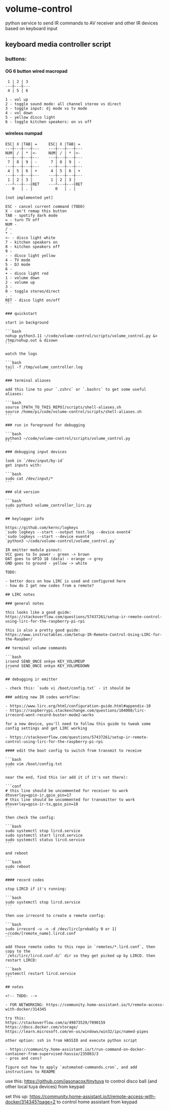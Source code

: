 # volume-control

python service to send IR commands to AV receiver and other IR devices based on keyboard input

## keyboard media controller script

### buttons:

#### OG 6 button wired macropad

```
 1 | 2 | 3
---┼---┼---
 4 | 5 | 6

1 - vol up
2 - toggle sound mode: all channel stereo vs direct
3 - toggle input: dj mode vs tv mode
4 - vol down
5 - yellow disco light
6 - toggle kitchen speakers: on vs off
```

#### wireless numpad

````
ESC| X |TAB| =     ESC| X |TAB| =
---┼---┼---┼---    ---┼---┼---┼---
NUM| / | * |<-     NUM| / | * |<-
---┼---┼---┼---    ---┼---┼---┼---
 7 | 8 | 9 | -      7 | 8 | 9 | -
---┼---┼---┼---    ---┼---┼---┼---
 4 | 5 | 6 | +      4 | 5 | 6 | +
---┼---┼---┼---    ---┼---┼---┼---
 1 | 2 | 3 |        1 | 2 | 3 |
---┴---┼---┤RET    ---┴---┼---┤RET
   0   | . |          0   | . |

[not implemented yet]

ESC - cancel current command (TODO)
X - can't remap this button
TAB - spotify dark mode
= - turn TV off
NUM -
/ -
* -
<- - disco light white
7 - kitchen speakers on
8 - kitchen speakers off
9 -
- - disco light yellow
4 - TV mode
5 - DJ mode
6 -
+ - disco light red
1 - volume down
2 - volume up
3 -
0 - toggle stereo/direct
. -
RET - disco light on/off
```

### quickstart

start in background

```bash
nohup python3.11 ~/code/volume-control/scripts/volume_control.py &> /tmp/nohup.out & disown
```

watch the logs

```bash
tail -f /tmp/volume_controller.log
```

### terminal aliases

add this line to your `.zshrc` or `.bashrc` to get some useful aliases:

```bash
source [PATH_TO_THIS_REPO]/scripts/shell-aliases.sh
source /home/pi/code/volume-control/scripts/shell-aliases.sh
```

### run in foreground for debugging

```bash
python3 ~/code/volume-control/scripts/volume_control.py
```

### debugging input devices

look in `/dev/input/by-id`
get inputs with:

```bash
sudo cat /dev/input/*
```

### old version

```bash
sudo python3 volume_controller_lirc.py
```

## keylogger info

https://github.com/kernc/logkeys
`sudo logkeys --start --output test.log --device event4`
`sudo logkeys --start --device event4`
`python3 ~/code/volume-control/volume_control.py`

IR emitter module pinout:
VCC goes to 5v power - green -> brown
DAT goes to GPIO 18 (data) - orange -> grey
GND goes to ground - yellow -> white

TODO:

- better docs on how LIRC is used and configured here
- how do I get new codes from a remote?

## LIRC notes

### general notes

this looks like a good guide:
https://stackoverflow.com/questions/57437261/setup-ir-remote-control-using-lirc-for-the-raspberry-pi-rpi

this is also a pretty good guide:
https://www.instructables.com/Setup-IR-Remote-Control-Using-LIRC-for-the-Raspber/

## terminal volume commands

```bash
irsend SEND_ONCE onkyo KEY_VOLUMEUP
irsend SEND_ONCE onkyo KEY_VOLUMEDOWN
```

## debugging ir emitter

- check this: `sudo vi /boot/config.txt` - it should be

### adding new IR codes workflow:

- https://www.lirc.org/html/configuration-guide.html#appendix-10
- https://raspberrypi.stackexchange.com/questions/104008/lirc-irrecord-wont-record-buster-mode2-works

for a new device, you'll need to follow this guide to tweak some config settings and get LIRC working

- https://stackoverflow.com/questions/57437261/setup-ir-remote-control-using-lirc-for-the-raspberry-pi-rpi

#### edit the boot config to switch from transmit to receive

```bash
sudo vim /boot/config.txt
```

near the end, find this (or add it if it's not there):

```conf
# this line should be uncommented for receiver to work
dtoverlay=gpio-ir,gpio_pin=17
# this line should be uncommented for transmitter to work
dtoverlay=gpio-ir-tx,gpio_pin=18
```

then check the config:

```bash
sudo systemctl stop lircd.service
sudo systemctl start lircd.service
sudo systemctl status lircd.service
```

and reboot

```bash
sudo reboot
```

#### record codes

stop LIRCD if it's running:

```bash
sudo systemctl stop lircd.service
```

then use irrecord to create a remote config:

```bash
sudo irrecord -u -n -d /dev/lirc[probably 0 or 1] ~/code/[remote_name].lircd.conf
```

add those remote codes to this repo in `remotes/*.lird.conf`, then copy to the
`/etc/lirc/lircd.conf.d/` dir so they get picked up by LIRCD. then restart LIRCD:

```bash
systemctl restart lircd.service
```

## notes

<!-- TODO: -->

- FOR NETWORKING: https://community.home-assistant.io/t/remote-access-with-docker/314345

try this:
https://stackoverflow.com/a/49873529/7090159
https://docs.docker.com/storage/
https://learn.microsoft.com/en-us/windows/win32/ipc/named-pipes

other option: ssh in from HASSIO and execute python script

- https://community.home-assistant.io/t/run-command-on-docker-container-from-supervised-hassio/235083/3
- pros and cons?

figure out how to apply `automated-commands.cron`, and add instructions to README
````

use this:
https://github.com/jasonacox/tinytuya
to control disco ball (and other local tuya devices) from keypad

set this up:
https://community.home-assistant.io/t/remote-access-with-docker/314345?page=2
to control home assistant from keypad
